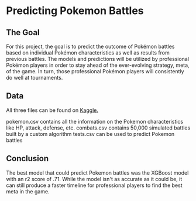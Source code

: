 # Predicting Pokemon Battles

## The Goal
For this project, the goal is to predict the outcome of Pokémon battles based on individual Pokémon characteristics as well as results from previous battles. The models and predictions will be utilized by professional Pokémon players in order to stay ahead of the ever-evolving strategy, meta, of the game. In turn, those professional Pokémon players will consistently do well at tournaments.

## Data
All three files can be found on [Kaggle.](https://www.kaggle.com/datasets/terminus7/pokemon-challenge)

pokemon.csv contains all the information on the Pokemon characteristics like HP, attack, defense, etc.
combats.csv contains 50,000 simulated battles built by a custom algorithm
tests.csv can be used to predict Pokemon battles

## Conclusion
The best model that could predict Pokemon battles was the XGBoost model with an r2 score of .71. While the model isn't as accurate as it could be, it can still produce a faster timeline for professional players to find the best meta in the game.
